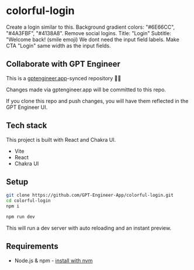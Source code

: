 # colorful-login

Create a login similar to this. Background gradient colors: "#6E66CC", "#4A3FBF", "#4138A8". Remove social logins. Title: "Login"
Subtitle: "Welcome back! (smile emoji)
We dont need the input field labels. 
Make CTA "Login" same width as the input fields.

## Collaborate with GPT Engineer

This is a [gptengineer.app](https://gptengineer.app)-synced repository 🌟🤖

Changes made via gptengineer.app will be committed to this repo.

If you clone this repo and push changes, you will have them reflected in the GPT Engineer UI.

## Tech stack

This project is built with React and Chakra UI.

- Vite
- React
- Chakra UI

## Setup

```sh
git clone https://github.com/GPT-Engineer-App/colorful-login.git
cd colorful-login
npm i
```

```sh
npm run dev
```

This will run a dev server with auto reloading and an instant preview.

## Requirements

- Node.js & npm - [install with nvm](https://github.com/nvm-sh/nvm#installing-and-updating)
